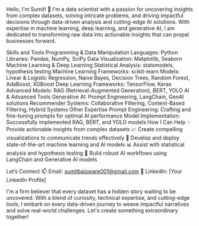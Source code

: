 Hello, I'm Sumit! 👋
I'm a data scientist with a passion for uncovering insights from complex datasets, solving intricate problems, and driving impactful decisions through data-driven analysis and cutting-edge AI solutions. With expertise in machine learning, deep learning, and generative AI, I am dedicated to transforming raw data into actionable insights that can propel businesses forward.

Skills and Tools
Programming & Data Manipulation
Languages: Python
Libraries: Pandas, NumPy, SciPy
Data Visualization: Matplotlib, Seaborn
Machine Learning & Deep Learning
Statistical Analysis: statsmodels, hypothesis testing
Machine Learning Frameworks: scikit-learn
Models: Linear & Logistic Regression, Naive Bayes, Decision Trees, Random Forest, AdaBoost, XGBoost
Deep Learning Frameworks: TensorFlow, Keras
Advanced Models: RAG (Retrieval-Augmented Generation), BERT, YOLO
AI & Advanced Tools
Generative AI: Prompt Engineering, LangChain, GenAI solutions
Recommender Systems: Collaborative Filtering, Content-Based Filtering, Hybrid Systems
Other Expertise
Prompt Engineering: Crafting and fine-tuning prompts for optimal AI performance
Model Implementation: Successfully implemented RAG, BERT, and YOLO models
How I Can Help
💡 Provide actionable insights from complex datasets
📈 Create compelling visualizations to communicate trends effectively
🤖 Develop and deploy state-of-the-art machine learning and AI models
📊 Assist with statistical analysis and hypothesis testing
🔗 Build robust AI workflows using LangChain and Generative AI models

Let’s Connect
📫 Email: sumitbaisware001@gmail.com
💼 LinkedIn: [Your LinkedIn Profile]

I'm a firm believer that every dataset has a hidden story waiting to be uncovered. With a blend of curiosity, technical expertise, and cutting-edge tools, I embark on every data-driven journey to weave impactful narratives and solve real-world challenges. Let's create something extraordinary together!

<!---
SumitBaisware13/SumitBaisware13 is a ✨ special ✨ repository because its `README.md` (this file) appears on your GitHub profile.
You can click the Preview link to take a look at your changes.
--->
